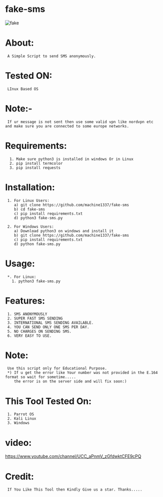 # fake-sms
![fake](https://user-images.githubusercontent.com/82051128/189500861-15f5234f-0884-4b3b-a823-c580bfa1573d.png)


# About:
     A Simple Script to send SMS anonymously.
# Tested ON:
     LInux Based OS
     
# Note:-
     If ur message is not sent then use some valid vpn like nordvpn etc and make sure you are connected to some europe networks.
 
# Requirements:
      1. Make sure python3 is installed in windows Or in Linux
      2. pip install termcolor
      3. pip install requests

# Installation:
     1. For Linux Users:
        a) git clone https://github.com/machine1337/fake-sms
        b) cd fake-sms
        c) pip install requirements.txt
        d) python3 fake-sms.py
        
     2. For Windows Users:
        a) Download python3 on windows and install it
        b) git clone https://github.com/machine1337/fake-sms
        c) pip install requirements.txt
        d) python fake-sms.py
     
        
# Usage:
     *. For Linux:
       1. python3 fake-sms.py

# Features:
     1. SMS ANONYMOUSLY
     2. SUPER FAST SMS SENDING
     3. INTERNATIONAL SMS SENDING AVAILABLE.
     4. YOU CAN SEND ONLY ONE SMS PER DAY.
     5. NO CHARGES ON SENDING SMS.
     6. VERY EASY TO USE.
     
# Note:
     Use this script only for Educational Purpose.
     *) If u get the error like Your number was not provided in the E.164 format so wait for sometime.....
        the error is on the server side and will fix soon:)
     
 # This Tool Tested On:
     1. Parrot OS
     2. Kali Linux
     3. Windows
     
# video:
https://www.youtube.com/channel/UCC_aPnmV_zGfdwktCFE9cPQ
     
# Credit:
     If You Like This Tool then Kindly Give us a star. Thanks.....
     

